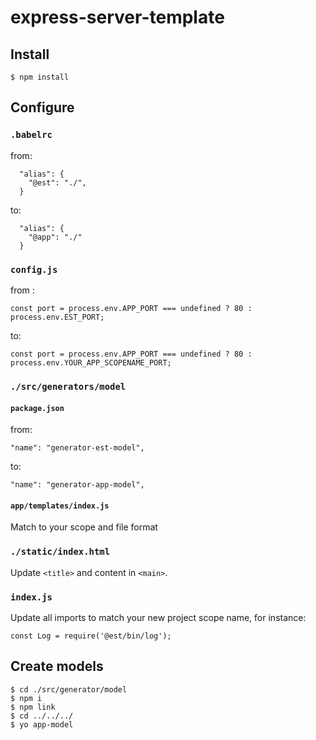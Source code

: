 # express-server-template

## Install
```
$ npm install
```

## Configure

### `.babelrc`

from:
```
  "alias": {
    "@est": "./",
  }
```

to:
```
  "alias": {
    "@app": "./"
  }
```

### `config.js`

from :
```
const port = process.env.APP_PORT === undefined ? 80 : process.env.EST_PORT;
```

to:
```
const port = process.env.APP_PORT === undefined ? 80 : process.env.YOUR_APP_SCOPENAME_PORT;
```

### `./src/generators/model`

#### `package.json`

from:
```
"name": "generator-est-model",
```

to:
```
"name": "generator-app-model",
```

#### `app/templates/index.js`

Match to your scope and file format

### `./static/index.html`

Update `<title>` and content in `<main>`.

### `index.js`

Update all imports to match your new project scope name, for instance:
```
const Log = require('@est/bin/log');
```

## Create models

```
$ cd ./src/generator/model
$ npm i
$ npm link
$ cd ../../../
$ yo app-model
``` 
